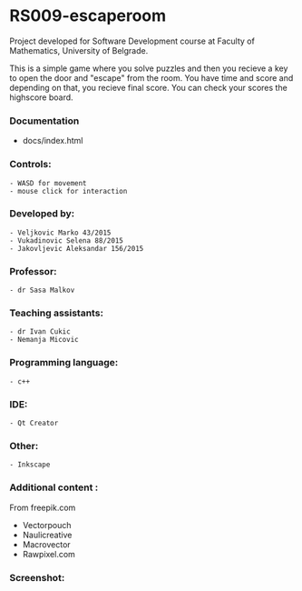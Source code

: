 # RS009-escaperoom

Project developed for Software Development course at Faculty of Mathematics, University of Belgrade.

This is a simple game where you solve puzzles and then you recieve a key to open the door and "escape" from the room. You have time and score and depending on that, you recieve final score. You can check your scores the highscore board.

### Documentation
- docs/index.html

### Controls:
	- WASD for movement
	- mouse click for interaction

### Developed by:
	- Veljkovic Marko 43/2015
	- Vukadinovic Selena 88/2015
	- Jakovljevic Aleksandar 156/2015

### Professor:
	- dr Sasa Malkov

### Teaching assistants:
	- dr Ivan Cukic
	- Nemanja Micovic

### Programming language:
	- c++

### IDE:
	- Qt Creator

### Other:
	- Inkscape

### Additional content :
From freepik.com
- Vectorpouch
- Naulicreative
- Macrovector
- Rawpixel.com

### Screenshot:
